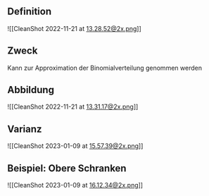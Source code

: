 ## Definition

![[CleanShot 2022-11-21 at 13.28.52@2x.png]]

## Zweck

Kann zur Approximation der Binomialverteilung genommen werden

## Abbildung

![[CleanShot 2022-11-21 at 13.31.17@2x.png]]

## Varianz

![[CleanShot 2023-01-09 at 15.57.39@2x.png]]

## Beispiel: Obere Schranken

![[CleanShot 2023-01-09 at 16.12.34@2x.png]]
